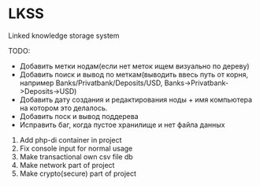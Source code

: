 # LKSS
Linked knowledge storage system

TODO:

- Добавить метки нодам(если нет меток ищем визуально по дереву)
- Добавить поиск и вывод по меткам(выводить ввесь путь от корня, например Banks/Privatbank/Deposits/USD, Banks->Privatbank->Deposits->USD)
- Добавить дату создания и редактирования ноды + имя компьютера на котором это делалось.
- Добавить поск и вывод поддерева
- Исправить баг, когда пустое хранилище и нет файла данных



1. Add php-di container in project
2. Fix console input for normal usage
3. Make transactional own csv file db  
4. Make network part of project
5. Make crypto(secure) part of project

